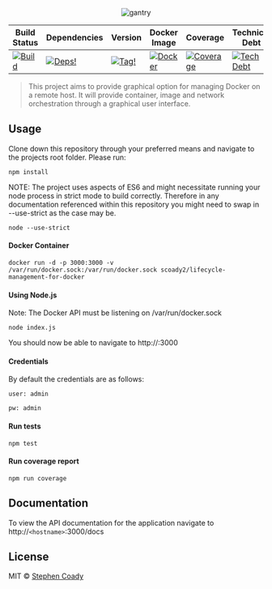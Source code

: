 <p align="center">
  <img title="gantry" src='https://s22.postimg.org/oddz2d4fl/gantry-readme.png' />
</p>

| Build Status  | Dependencies   |  Version  | Docker Image   | Coverage  | Technical Debt   |
|---|---|---|---|---|---|
|[![Build][travis-image]][travis-url]|[![Deps!][daviddm-image]][daviddm-url]|[![Tag!][github-image]][github-url]|[![Docker][docker-image]][docker-url]|[![Coverage][coverage-image]][sonar-url]|[![Tech Debt][tech-debt-image]][sonar-url]|
> This project aims to provide graphical option for managing Docker on a remote host. It will provide container, image and network orchestration through a graphical user interface.

## Usage

Clone down this repository through your preferred means and navigate to the projects root folder. Please run:

```
npm install
```

NOTE: The project uses aspects of ES6 and might necessitate running your node process in strict mode to build correctly. Therefore in any documentation referenced within this repository you might need to swap in --use-strict as the case may be.

```
node --use-strict
```

#### Docker Container
```
docker run -d -p 3000:3000 -v /var/run/docker.sock:/var/run/docker.sock scoady2/lifecycle-management-for-docker
```

#### Using Node.js
Note: The Docker API must be listening on /var/run/docker.sock
```
node index.js
```
You should now be able to navigate to http://<hostname>:3000

#### Credentials
By default the credentials are as follows:
```
user: admin

pw: admin
```

#### Run tests
```
npm test
```

#### Run coverage report
```
npm run coverage
```

## Documentation
To view the API documentation for the application navigate to http://`<hostname>`:3000/docs

## License

MIT © [Stephen Coady]()


[travis-image]: https://img.shields.io/travis/StephenCoady/gantry.svg?branch=master
[travis-url]: https://travis-ci.org/StephenCoady/gantry
[daviddm-image]: https://img.shields.io/david/StephenCoady/lifecycle-management-for-docker.svg
[daviddm-url]: https://david-dm.org/StephenCoady/lifecycle-management-for-docker
[github-image]: https://img.shields.io/github/tag/StephenCoady/lifecycle-management-for-docker.svg
[github-url]: https://github.com/StephenCoady/lifecycle-management-for-docker/releases
[docker-image]: https://img.shields.io/docker/pulls/scoady2/lifecycle-management-for-docker.svg
[docker-url]: https://hub.docker.com/r/scoady2/lifecycle-management-for-docker/
[coverage-image]: https://sonarqube.com/api/badges/measure?key=lifecycle-management-for-docker&metric=coverage
[tech-debt-image]: https://sonarqube.com/api/badges/measure?key=lifecycle-management-for-docker&metric=sqale_debt_ratio
[sonar-url]: https://sonarqube.com/dashboard?id=lifecycle-management-for-docker
